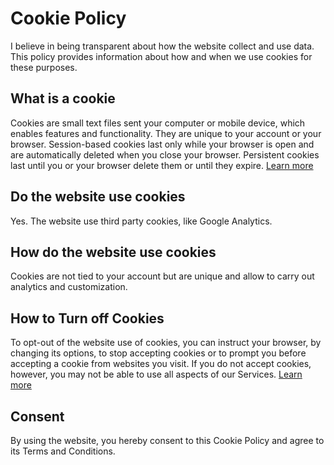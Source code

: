 ﻿---
---
# Cookie Policy
I believe in being transparent about how the website collect and use data. This policy provides information about how and when we use cookies for these purposes.

## What is a cookie
Cookies are small text files sent your computer or mobile device, which enables features and functionality. They are unique to your account or your browser. Session-based cookies last only while your browser is open and are automatically deleted when you close your browser. Persistent cookies last until you or your browser delete them or until they expire.
[Learn more](http://cookiesandyou.com/)

## Do the website use cookies
Yes. The website use third party cookies, like Google Analytics.

## How do the website use cookies
Cookies are not tied to your account but are unique and allow to carry out analytics and customization.

## How to Turn off Cookies
To opt-out of the website use of cookies, you can instruct your browser, by changing its options, to stop accepting cookies or to prompt you before accepting a cookie from websites you visit. If you do not accept cookies, however, you may not be able to use all aspects of our Services.
[Learn more](https://tools.google.com/dlpage/gaoptout/)

## Consent
By using the website, you hereby consent to this Cookie Policy and agree to its Terms and Conditions.